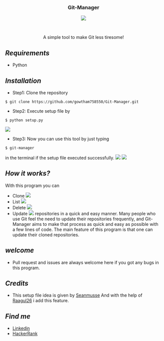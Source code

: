<h3 align="center">Git-Manager</h3>
<p align="center">
  <img src="https://img.shields.io/badge/license-MIT-blue.svg">
</p>
<br>
<p align="center">A simple tool to make Git less tiresome!</p>

## ***Requirements***
* Python

## ***Installation***
* Step1: Clone the repository 
```
$ git clone https://github.com/gowtham758550/Git-Manager.git
```
* Step2: Execute setup file by 
```
$ python setup.py
```
![](https://github.com/gowtham758550/Git-Manager/blob/master/Screenshots/Screenshot_20200621-104529~2.png)
* Step3: Now you can use this tool by just typing 
```
$ git-manager
```
in the terminal if the setup file executed successfully.
![](https://github.com/gowtham758550/Git-Manager/blob/master/Screenshots/Screenshot_20200621-105840~2.png)
![](https://github.com/gowtham758550/Git-Manager/blob/master/Screenshots/Screenshot_20200621-105947~2.png)


## ***How it works?***

With this program you can 
* Clone
![](https://github.com/gowtham758550/Git-Manager/blob/master/Screenshots/Screenshot_20200621-110634~2.png)
* List
![](https://github.com/gowtham758550/Git-Manager/blob/master/Screenshots/Screenshot_20200621-110736~2.png)
* Delete
![](https://github.com/gowtham758550/Git-Manager/blob/master/Screenshots/Screenshot_20200621-110806~2.png)
* Update 
![](https://github.com/gowtham758550/Git-Manager/blob/master/Screenshots/Screenshot_20200621-110712~2.png)
repositories in a quick and easy manner. Many people who use Git 
feel the need to update their repositories frequently, and 
Git-Manager aims to make that process as quick and easy as 
possible with a few lines of code. The main feature of this 
program is that one can update their cloned repositories. 

## ***welcome***
* Pull request and issues are always welcome here if you
got any bugs in this program.

## ***Credits***
* This setup file idea is given by [Seanmusse](https://www.github.com/seanmusse)
And with the help of [Raagul26](https://www.github.com/raagul26) i add this feature.


## ***Find me***
* [Linkedin](https://www.linkedin.com/in/gowtham-s-516433182) 
* [HackerRank](https://www.hackerrank.com/gowtham758550)
